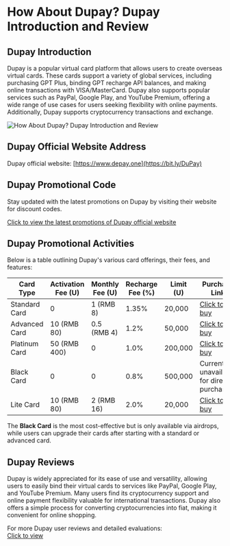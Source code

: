 # How About Dupay? Dupay Introduction and Review

## Dupay Introduction
Dupay is a popular virtual card platform that allows users to create overseas virtual cards. These cards support a variety of global services, including purchasing GPT Plus, binding GPT recharge API balances, and making online transactions with VISA/MasterCard. Dupay also supports popular services such as PayPal, Google Play, and YouTube Premium, offering a wide range of use cases for users seeking flexibility with online payments. Additionally, Dupay supports cryptocurrency transactions and exchange.

![How About Dupay? Dupay Introduction and Review](https://github.com/user-attachments/assets/b1d1ef3a-6251-4e32-af58-d0167d6ae0ce)

## Dupay Official Website Address
Dupay official website: [https://www.depay.one](https://bit.ly/DuPay)

## Dupay Promotional Code
Stay updated with the latest promotions on Dupay by visiting their website for discount codes.  

[Click to view the latest promotions of Dupay official website](https://bit.ly/DuPay)

## Dupay Promotional Activities
Below is a table outlining Dupay's various card offerings, their fees, and features:

| Card Type      | Activation Fee (U) | Monthly Fee (U) | Recharge Fee (%) | Limit (U)   | Purchase Link                                    |
|----------------|--------------------|-----------------|------------------|-------------|-------------------------------------------------|
| Standard Card  | 0                  | 1 (RMB 8)       | 1.35%            | 20,000      | [Click to buy](https://bit.ly/DuPay)            |
| Advanced Card  | 10 (RMB 80)        | 0.5 (RMB 4)     | 1.2%             | 50,000      | [Click to buy](https://bit.ly/DuPay)            |
| Platinum Card  | 50 (RMB 400)       | 0               | 1.0%             | 200,000     | [Click to buy](https://bit.ly/DuPay)            |
| Black Card     | 0                  | 0               | 0.8%             | 500,000     | Currently unavailable for direct purchase        |
| Lite Card      | 10 (RMB 80)        | 2 (RMB 16)      | 2.0%             | 20,000      | [Click to buy](https://bit.ly/DuPay)            |

The **Black Card** is the most cost-effective but is only available via airdrops, while users can upgrade their cards after starting with a standard or advanced card.

## Dupay Reviews
Dupay is widely appreciated for its ease of use and versatility, allowing users to easily bind their virtual cards to services like PayPal, Google Play, and YouTube Premium. Many users find its cryptocurrency support and online payment flexibility valuable for international transactions. Dupay also offers a simple process for converting cryptocurrencies into fiat, making it convenient for online shopping.

For more Dupay user reviews and detailed evaluations:  
[Click to view](https://bit.ly/DuPay)
